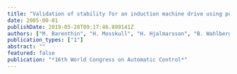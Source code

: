 ```yaml
---
title: "Validation of stability for an induction machine drive using power iterations"
date: 2005-00-01
publishDate: 2019-05-28T09:17:46.899141Z
authors: ["M. Barenthin", "H. Mosskull", "H. Hjalmarsson", "B. Wahlberg"]
publication_types: ["1"]
abstract: ""
featured: false
publication: "*16th World Congress on Automatic Control*"
---
```



